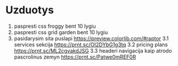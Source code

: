 # Uzduotys

1. paspresti css froggy bent 10 lygiu
2. paspresti css grid garden bent 10 lygiu
3. pasidarysim sita puslapi https://preview.colorlib.com/#raptor
   3.1 services sekcija https://prnt.sc/OI2DYbG1g3tq
   3.2 pricing plans https://prnt.sc/ML2cgvakdJSG
   3.3 headeri navigacija kaip atrodo pascrolinus zemyn https://prnt.sc/Patwe0mREF0R
